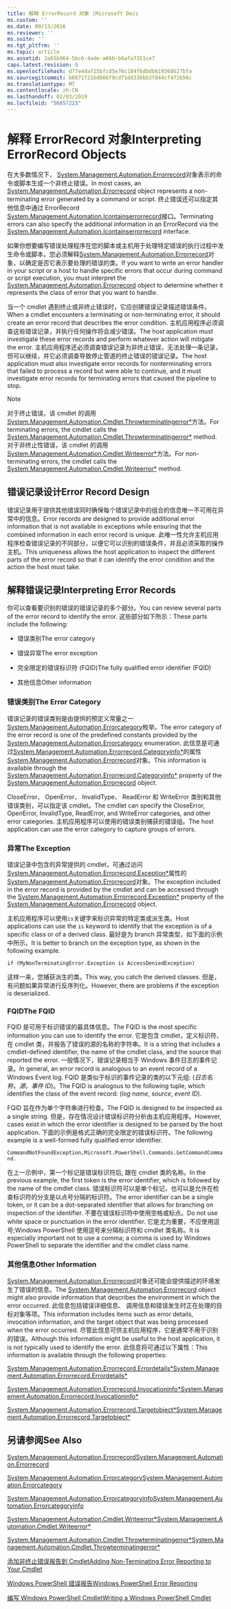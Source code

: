 ```yaml
---
title: 解释 ErrorRecord 对象 |Microsoft Docs
ms.custom: ''
ms.date: 09/13/2016
ms.reviewer: ''
ms.suite: ''
ms.tgt_pltfrm: ''
ms.topic: article
ms.assetid: 2a65b964-5bc6-4ade-a66b-b6afa7351ce7
caps.latest.revision: 9
ms.openlocfilehash: d77e4daf25bfcd5e76c184f6dbdb619368627bfa
ms.sourcegitcommit: b6871f21bd666f9cd71dd336bb3f844cf472b56c
ms.translationtype: MT
ms.contentlocale: zh-CN
ms.lasthandoff: 02/03/2019
ms.locfileid: "56857223"
---
```

# <a name="interpreting-errorrecord-objects"></a><span data-ttu-id="2f96b-102">解释 ErrorRecord 对象</span><span class="sxs-lookup"><span data-stu-id="2f96b-102">Interpreting ErrorRecord Objects</span></span>

<span data-ttu-id="2f96b-103">在大多数情况下， [System.Management.Automation.Errorrecord](/dotnet/api/System.Management.Automation.ErrorRecord)对象表示的命令或脚本生成一个非终止错误。</span><span class="sxs-lookup"><span data-stu-id="2f96b-103">In most cases, an [System.Management.Automation.Errorrecord](/dotnet/api/System.Management.Automation.ErrorRecord) object represents a non-terminating error generated by a command or script.</span></span> <span data-ttu-id="2f96b-104">终止错误还可以指定其他信息中通过 ErrorRecord [System.Management.Automation.Icontainserrorrecord](/dotnet/api/System.Management.Automation.IContainsErrorRecord)接口。</span><span class="sxs-lookup"><span data-stu-id="2f96b-104">Terminating errors can also specify the additional information in an ErrorRecord via the [System.Management.Automation.Icontainserrorrecord](/dotnet/api/System.Management.Automation.IContainsErrorRecord) interface.</span></span>

<span data-ttu-id="2f96b-105">如果你想要编写错误处理程序在您的脚本或主机用于处理特定错误的执行过程中发生命令或脚本，您必须解释[System.Management.Automation.Errorrecord](/dotnet/api/System.Management.Automation.ErrorRecord)对象，以确定是否它表示要处理的错误的类。</span><span class="sxs-lookup"><span data-stu-id="2f96b-105">If you want to write an error handler in your script or a host to handle specific errors that occur during command or script execution, you must interpret the [System.Management.Automation.Errorrecord](/dotnet/api/System.Management.Automation.ErrorRecord) object to determine whether it represents the class of error that you want to handle.</span></span>

<span data-ttu-id="2f96b-106">当一个 cmdlet 遇到终止或非终止错误时，它应创建错误记录描述错误条件。</span><span class="sxs-lookup"><span data-stu-id="2f96b-106">When a cmdlet encounters a terminating or non-terminating error, it should create an error record that describes the error condition.</span></span> <span data-ttu-id="2f96b-107">主机应用程序必须调查这些错误记录，并执行任何操作将会减少错误。</span><span class="sxs-lookup"><span data-stu-id="2f96b-107">The host application must investigate these error records and perform whatever action will mitigate the error.</span></span> <span data-ttu-id="2f96b-108">主机应用程序还必须调查错误记录为非终止错误，无法处理一条记录，但可以继续，并它必须调查导致停止管道的终止错误的错误记录。</span><span class="sxs-lookup"><span data-stu-id="2f96b-108">The host application must also investigate error records for nonterminating errors that failed to process a record but were able to continue, and it must investigate error records for terminating errors that caused the pipeline to stop.</span></span>

> [!NOTE]
> <span data-ttu-id="2f96b-109">对于终止错误，该 cmdlet 的调用[System.Management.Automation.Cmdlet.Throwterminatingerror\*](/dotnet/api/System.Management.Automation.Cmdlet.ThrowTerminatingError)方法。</span><span class="sxs-lookup"><span data-stu-id="2f96b-109">For terminating errors, the cmdlet calls the [System.Management.Automation.Cmdlet.Throwterminatingerror\*](/dotnet/api/System.Management.Automation.Cmdlet.ThrowTerminatingError) method.</span></span> <span data-ttu-id="2f96b-110">对于非终止性错误，该 cmdlet 的调用[System.Management.Automation.Cmdlet.Writeerror\*](/dotnet/api/System.Management.Automation.Cmdlet.WriteError)方法。</span><span class="sxs-lookup"><span data-stu-id="2f96b-110">For non-terminating errors, the cmdlet calls the [System.Management.Automation.Cmdlet.Writeerror\*](/dotnet/api/System.Management.Automation.Cmdlet.WriteError) method.</span></span>

## <a name="error-record-design"></a><span data-ttu-id="2f96b-111">错误记录设计</span><span class="sxs-lookup"><span data-stu-id="2f96b-111">Error Record Design</span></span>

<span data-ttu-id="2f96b-112">错误记录用于提供其他错误同时确保每个错误记录中的组合的信息唯一不可用在异常中的信息。</span><span class="sxs-lookup"><span data-stu-id="2f96b-112">Error records are designed to provide additional error information that is not available in exceptions while ensuring that the combined information in each error record is unique.</span></span> <span data-ttu-id="2f96b-113">此唯一性允许主机应用程序检查错误记录的不同部分，以便它可以识别的错误条件，并且必须采取的操作主机。</span><span class="sxs-lookup"><span data-stu-id="2f96b-113">This uniqueness allows the host application to inspect the different parts of the error record so that it can identify the error condition and the action the host must take.</span></span>

## <a name="interpreting-error-records"></a><span data-ttu-id="2f96b-114">解释错误记录</span><span class="sxs-lookup"><span data-stu-id="2f96b-114">Interpreting Error Records</span></span>

<span data-ttu-id="2f96b-115">你可以查看要识别的错误的错误记录的多个部分。</span><span class="sxs-lookup"><span data-stu-id="2f96b-115">You can review several parts of the error record to identify the error.</span></span> <span data-ttu-id="2f96b-116">这些部分如下所示：</span><span class="sxs-lookup"><span data-stu-id="2f96b-116">These parts include the following:</span></span>

- <span data-ttu-id="2f96b-117">错误类别</span><span class="sxs-lookup"><span data-stu-id="2f96b-117">The error category</span></span>

- <span data-ttu-id="2f96b-118">错误异常</span><span class="sxs-lookup"><span data-stu-id="2f96b-118">The error exception</span></span>

- <span data-ttu-id="2f96b-119">完全限定的错误标识符 (FQID)</span><span class="sxs-lookup"><span data-stu-id="2f96b-119">The fully qualified error identifier (FQID)</span></span>

- <span data-ttu-id="2f96b-120">其他信息</span><span class="sxs-lookup"><span data-stu-id="2f96b-120">Other information</span></span>

### <a name="the-error-category"></a><span data-ttu-id="2f96b-121">错误类别</span><span class="sxs-lookup"><span data-stu-id="2f96b-121">The Error Category</span></span>

<span data-ttu-id="2f96b-122">错误记录的错误类别是由提供的预定义常量之一[System.Management.Automation.Errorcategory](/dotnet/api/System.Management.Automation.ErrorCategory)枚举。</span><span class="sxs-lookup"><span data-stu-id="2f96b-122">The error category of the error record is one of the predefined constants provided by the [System.Management.Automation.Errorcategory](/dotnet/api/System.Management.Automation.ErrorCategory) enumeration.</span></span> <span data-ttu-id="2f96b-123">此信息是可通过[System.Management.Automation.Errorrecord.Categoryinfo\*](/dotnet/api/System.Management.Automation.ErrorRecord.CategoryInfo)的属性[System.Management.Automation.Errorrecord](/dotnet/api/System.Management.Automation.ErrorRecord)对象。</span><span class="sxs-lookup"><span data-stu-id="2f96b-123">This information  is available through the [System.Management.Automation.Errorrecord.Categoryinfo\*](/dotnet/api/System.Management.Automation.ErrorRecord.CategoryInfo) property of the [System.Management.Automation.Errorrecord](/dotnet/api/System.Management.Automation.ErrorRecord) object.</span></span>

<span data-ttu-id="2f96b-124">CloseError、 OpenError、 InvalidType、 ReadError 和 WriteError 类别和其他错误类别，可以指定该 cmdlet。</span><span class="sxs-lookup"><span data-stu-id="2f96b-124">The cmdlet can specify the CloseError, OpenError, InvalidType, ReadError, and WriteError categories, and other error categories.</span></span> <span data-ttu-id="2f96b-125">主机应用程序可以使用的错误类别捕获的错误组。</span><span class="sxs-lookup"><span data-stu-id="2f96b-125">The host application can use the error category to capture groups of errors.</span></span>

### <a name="the-exception"></a><span data-ttu-id="2f96b-126">异常</span><span class="sxs-lookup"><span data-stu-id="2f96b-126">The Exception</span></span>

<span data-ttu-id="2f96b-127">错误记录中包含的异常提供的 cmdlet，可通过访问[System.Management.Automation.Errorrecord.Exception\*](/dotnet/api/System.Management.Automation.ErrorRecord.Exception)属性的[System.Management.Automation.Errorrecord](/dotnet/api/System.Management.Automation.ErrorRecord)对象。</span><span class="sxs-lookup"><span data-stu-id="2f96b-127">The exception included in the error record is provided by the cmdlet and can be accessed through the [System.Management.Automation.Errorrecord.Exception\*](/dotnet/api/System.Management.Automation.ErrorRecord.Exception) property of the [System.Management.Automation.Errorrecord](/dotnet/api/System.Management.Automation.ErrorRecord) object.</span></span>

<span data-ttu-id="2f96b-128">主机应用程序可以使用`is`关键字来标识异常的特定类或派生类。</span><span class="sxs-lookup"><span data-stu-id="2f96b-128">Host applications can use the `is` keyword to identify that the exception is of a specific class or of a derived class.</span></span> <span data-ttu-id="2f96b-129">最好是为 branch 异常类型，如下面的示例中所示。</span><span class="sxs-lookup"><span data-stu-id="2f96b-129">It is better to branch on the exception type, as shown in the following example.</span></span>

`if (MyNonTerminatingError.Exception is AccessDeniedException)`

<span data-ttu-id="2f96b-130">这样一来，您捕获派生的类。</span><span class="sxs-lookup"><span data-stu-id="2f96b-130">This way, you catch the derived classes.</span></span> <span data-ttu-id="2f96b-131">但是，有问题如果异常进行反序列化。</span><span class="sxs-lookup"><span data-stu-id="2f96b-131">However, there are problems if the exception is deserialized.</span></span>

### <a name="the-fqid"></a><span data-ttu-id="2f96b-132">FQID</span><span class="sxs-lookup"><span data-stu-id="2f96b-132">The FQID</span></span>

<span data-ttu-id="2f96b-133">FQID 是可用于标识错误的最具体信息。</span><span class="sxs-lookup"><span data-stu-id="2f96b-133">The FQID is the most specific information you can use to identify the error.</span></span> <span data-ttu-id="2f96b-134">它是包含 cmdlet，定义标识符、 在 cmdlet 类，并报告了错误的源的名称的字符串。</span><span class="sxs-lookup"><span data-stu-id="2f96b-134">It is a string that includes a cmdlet-defined identifier, the name of the cmdlet class, and the source that reported the error.</span></span> <span data-ttu-id="2f96b-135">一般情况下，错误记录相当于 Windows 事件日志的事件记录。</span><span class="sxs-lookup"><span data-stu-id="2f96b-135">In general, an error record is analogous to an event record of a Windows Event log.</span></span> <span data-ttu-id="2f96b-136">FQID 是类似于标识的事件记录的类的以下元组: (*日志名称*，*源*，*事件 ID*)。</span><span class="sxs-lookup"><span data-stu-id="2f96b-136">The FQID is analogous to the following tuple, which identifies the class of the event record: (*log name*, *source*, *event ID*).</span></span>

<span data-ttu-id="2f96b-137">FQID 旨在作为单个字符串进行检查。</span><span class="sxs-lookup"><span data-stu-id="2f96b-137">The FQID is designed to be inspected as a single string.</span></span> <span data-ttu-id="2f96b-138">但是，存在情况设计错误标识符分析由主机应用程序。</span><span class="sxs-lookup"><span data-stu-id="2f96b-138">However, cases exist in which the error identifier is designed to be parsed by the host application.</span></span> <span data-ttu-id="2f96b-139">下面的示例是格式正确的完全限定的错误标识符。</span><span class="sxs-lookup"><span data-stu-id="2f96b-139">The following example is a well-formed fully qualified error identifier.</span></span>

`CommandNotFoundException,Microsoft.PowerShell.Commands.GetCommandCommand.`

<span data-ttu-id="2f96b-140">在上一示例中，第一个标记是错误标识符后, 跟在 cmdlet 类的名称。</span><span class="sxs-lookup"><span data-stu-id="2f96b-140">In the previous example, the first token is the error identifier, which is followed by the name of the cmdlet class.</span></span> <span data-ttu-id="2f96b-141">错误标识符可以是单个标记，也可以是允许在检查标识符的分支是以点号分隔的标识符。</span><span class="sxs-lookup"><span data-stu-id="2f96b-141">The error identifier can be a single token, or it can be a dot-separated identifier that allows for branching on inspection of the identifier.</span></span> <span data-ttu-id="2f96b-142">不要在错误标识符中使用空格或标点。</span><span class="sxs-lookup"><span data-stu-id="2f96b-142">Do not use white space or punctuation in the error identifier.</span></span> <span data-ttu-id="2f96b-143">它是尤为重要，不应使用逗号;Windows PowerShell 使用逗号来分隔标识符和 cmdlet 类名称。</span><span class="sxs-lookup"><span data-stu-id="2f96b-143">It is especially important not to use a comma; a comma is used by Windows PowerShell to separate the identifier and the cmdlet class name.</span></span>

### <a name="other-information"></a><span data-ttu-id="2f96b-144">其他信息</span><span class="sxs-lookup"><span data-stu-id="2f96b-144">Other Information</span></span>

<span data-ttu-id="2f96b-145">[System.Management.Automation.Errorrecord](/dotnet/api/System.Management.Automation.ErrorRecord)对象还可能会提供描述的环境发生了错误的信息。</span><span class="sxs-lookup"><span data-stu-id="2f96b-145">The [System.Management.Automation.Errorrecord](/dotnet/api/System.Management.Automation.ErrorRecord) object might also provide information that describes the environment in which the error occurred.</span></span> <span data-ttu-id="2f96b-146">此信息包括错误详细信息、 调用信息和错误发生时正在处理的目标对象等项。</span><span class="sxs-lookup"><span data-stu-id="2f96b-146">This information includes items such as error details, invocation information, and the target object that was being processed when the error occurred.</span></span> <span data-ttu-id="2f96b-147">尽管此信息可供主机应用程序，它是通常不用于识别的错误。</span><span class="sxs-lookup"><span data-stu-id="2f96b-147">Although this information might be useful to the host application, it is not typically used to identify the error.</span></span> <span data-ttu-id="2f96b-148">此信息将可通过以下属性：</span><span class="sxs-lookup"><span data-stu-id="2f96b-148">This information is available through the following properties:</span></span>

[<span data-ttu-id="2f96b-149">System.Management.Automation.Errorrecord.Errordetails\*</span><span class="sxs-lookup"><span data-stu-id="2f96b-149">System.Management.Automation.Errorrecord.Errordetails\*</span></span>](/dotnet/api/System.Management.Automation.ErrorRecord.ErrorDetails)

[<span data-ttu-id="2f96b-150">System.Management.Automation.Errorrecord.Invocationinfo\*</span><span class="sxs-lookup"><span data-stu-id="2f96b-150">System.Management.Automation.Errorrecord.Invocationinfo\*</span></span>](/dotnet/api/System.Management.Automation.ErrorRecord.InvocationInfo)

[<span data-ttu-id="2f96b-151">System.Management.Automation.Errorrecord.Targetobject\*</span><span class="sxs-lookup"><span data-stu-id="2f96b-151">System.Management.Automation.Errorrecord.Targetobject\*</span></span>](/dotnet/api/System.Management.Automation.ErrorRecord.TargetObject)

## <a name="see-also"></a><span data-ttu-id="2f96b-152">另请参阅</span><span class="sxs-lookup"><span data-stu-id="2f96b-152">See Also</span></span>

[<span data-ttu-id="2f96b-153">System.Management.Automation.Errorrecord</span><span class="sxs-lookup"><span data-stu-id="2f96b-153">System.Management.Automation.Errorrecord</span></span>](/dotnet/api/System.Management.Automation.ErrorRecord)

[<span data-ttu-id="2f96b-154">System.Management.Automation.Errorcategory</span><span class="sxs-lookup"><span data-stu-id="2f96b-154">System.Management.Automation.Errorcategory</span></span>](/dotnet/api/System.Management.Automation.ErrorCategory)

[<span data-ttu-id="2f96b-155">System.Management.Automation.Errorcategoryinfo</span><span class="sxs-lookup"><span data-stu-id="2f96b-155">System.Management.Automation.Errorcategoryinfo</span></span>](/dotnet/api/System.Management.Automation.ErrorCategoryInfo)

[<span data-ttu-id="2f96b-156">System.Management.Automation.Cmdlet.Writeerror\*</span><span class="sxs-lookup"><span data-stu-id="2f96b-156">System.Management.Automation.Cmdlet.Writeerror\*</span></span>](/dotnet/api/System.Management.Automation.Cmdlet.WriteError)

[<span data-ttu-id="2f96b-157">System.Management.Automation.Cmdlet.Throwterminatingerror\*</span><span class="sxs-lookup"><span data-stu-id="2f96b-157">System.Management.Automation.Cmdlet.Throwterminatingerror\*</span></span>](/dotnet/api/System.Management.Automation.Cmdlet.ThrowTerminatingError)

[<span data-ttu-id="2f96b-158">添加非终止错误报告到 Cmdlet</span><span class="sxs-lookup"><span data-stu-id="2f96b-158">Adding Non-Terminating Error Reporting to Your Cmdlet</span></span>](./adding-non-terminating-error-reporting-to-your-cmdlet.md)

[<span data-ttu-id="2f96b-159">Windows PowerShell 错误报告</span><span class="sxs-lookup"><span data-stu-id="2f96b-159">Windows PowerShell Error Reporting</span></span>](./error-reporting-concepts.md)

[<span data-ttu-id="2f96b-160">编写 Windows PowerShell Cmdlet</span><span class="sxs-lookup"><span data-stu-id="2f96b-160">Writing a Windows PowerShell Cmdlet</span></span>](./writing-a-windows-powershell-cmdlet.md)
